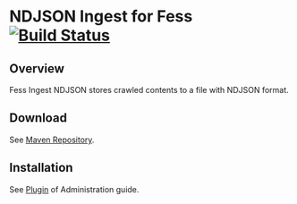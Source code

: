NDJSON Ingest for Fess [![Build Status](https://travis-ci.org/codelibs/fess-ingest-ndjson.svg?branch=master)](https://travis-ci.org/codelibs/fess-ingest-ndjson)
==========================

## Overview

Fess Ingest NDJSON stores crawled contents to a file with NDJSON format.

## Download

See [Maven Repository](http://central.maven.org/maven2/org/codelibs/fess/fess-ingest-ndjson/).

## Installation

See [Plugin](https://fess.codelibs.org/13.7/admin/plugin-guide.html) of Administration guide.


